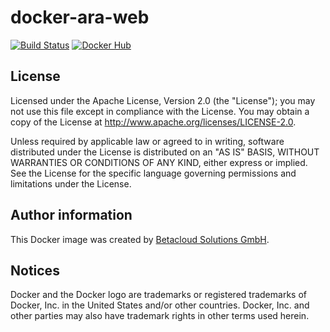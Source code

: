 # docker-ara-web

[![Build Status](https://travis-ci.org/osism/docker-ara-web.svg?branch=master)](https://travis-ci.org/osism/docker-ara-web)
[![Docker Hub](https://img.shields.io/badge/Docker%20Hub-osism%2Fara--web-blue.svg)](https://hub.docker.com/r/osism/ara-web/)

License
-------

Licensed under the Apache License, Version 2.0 (the "License");
you may not use this file except in compliance with the License.
You may obtain a copy of the License at http://www.apache.org/licenses/LICENSE-2.0.

Unless required by applicable law or agreed to in writing, software
distributed under the License is distributed on an "AS IS" BASIS,
WITHOUT WARRANTIES OR CONDITIONS OF ANY KIND, either express or implied.
See the License for the specific language governing permissions and
limitations under the License.

Author information
------------------

This Docker image was created by [Betacloud Solutions GmbH](https://www.betacloud-solutions.de).

Notices
-------

Docker and the Docker logo are trademarks or registered trademarks of Docker, Inc. in the
United States and/or other countries. Docker, Inc. and other parties may also have trademark
rights in other terms used herein.
